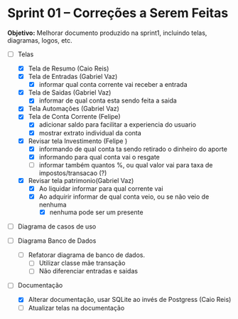 # Sprint 01 – Correções a Serem Feitas

**Objetivo:** Melhorar documento produzido na sprint1, incluindo telas, diagramas, logos, etc.

- [ ] Telas
	- [x] Tela de Resumo (Caio Reis)
	- [x] Tela de Entradas (Gabriel Vaz)
		- [x] informar qual conta corrente vai receber a entrada
	- [x] Tela de Saidas (Gabriel Vaz)
		- [x] informar de qual conta esta sendo feita a saida
	- [x] Tela Automações (Gabriel Vaz)
	- [x] Tela de Conta Corrente (Felipe)
		- [x] adicionar saldo para facilitar a experiencia do usuario
		- [x] mostrar extrato individual da conta
	- [x] Revisar tela Investimento (Felipe )
		- [x] informando de qual conta ta sendo retirado o dinheiro do aporte
		- [x] informando para qual conta vai o resgate
		- [ ] informar também quantos %, ou qual valor vai para taxa de impostos/transacao (?)
	- [x] Revisar tela patrimonio(Gabriel Vaz)
		- [x] Ao liquidar informar para qual corrente vai
		- [x] Ao adquirir informar de qual conta veio, ou se não veio de nenhuma
			- [x] nenhuma pode ser um presente
- [ ] Diagrama de casos de uso

- [ ] Diagrama Banco de Dados
	- [ ] Refatorar diagrama de banco de dados.
		- [ ] Utilizar classe mãe transação
		- [ ] Não diferenciar entradas e saidas
- [ ] Documentação
	- [x] Alterar documentação, usar SQLite ao invés de Postgress (Caio Reis)
	- [ ] Atualizar telas na documentação